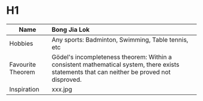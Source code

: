 # H1
|Name               | Bong Jia Lok                                                                |
|-------------------|:--------------------------------------------------------------------------- |
|Hobbies            | Any sports: Badminton, Swimming, Table tennis, etc                          |
|Favourite Theorem  | Gödel's incompleteness theorem: Within a consistent mathematical system, there exists statements that can neither be proved not disproved.           |
|Inspiration        | xxx.jpg                                                                     |
